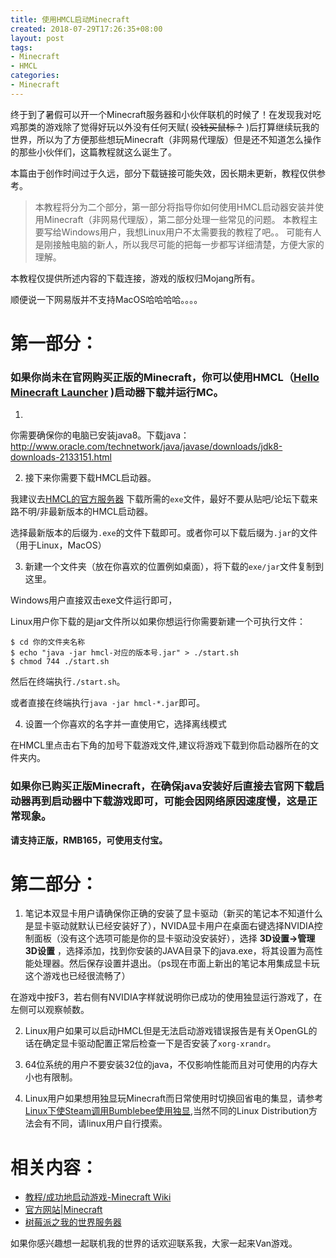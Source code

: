 ```yaml
---
title: 使用HMCL启动Minecraft
created: 2018-07-29T17:26:35+08:00
layout: post
tags:
- Minecraft
- HMCL
categories:
- Minecraft
---
```


终于到了暑假可以开一个Minecraft服务器和小伙伴联机的时候了！在发现我对吃鸡那类的游戏除了觉得好玩以外没有任何天赋( ~~没钱买鼠标？~~ )后打算继续玩我的世界，所以为了方便那些想玩Minecraft（非网易代理版）但是还不知道怎么操作的那些小伙伴们，这篇教程就这么诞生了。

<!--more-->

<div class="alert-red" >
本篇由于创作时间过于久远，部分下载链接可能失效，因长期未更新，教程仅供参考。
</div>

> 本教程将分为二个部分，第一部分将指导你如何使用HMCL启动器安装并使用Minecraft（非网易代理版），第二部分处理一些常见的问题。
> 本教程主要写给Windows用户，我想Linux用户不太需要我的教程了吧。。
> 可能有人是刚接触电脑的新人，所以我尽可能的把每一步都写详细清楚，方便大家的理解。

本教程仅提供所述内容的下载连接，游戏的版权归Mojang所有。

顺便说一下网易版并不支持MacOS哈哈哈哈。。。。

# 第一部分：
### 如果你尚未在官网购买正版的Minecraft，你可以使用HMCL（[Hello Minecraft Launcher](https://github.com/huanghongxun/HMCL) )启动器下载并运行MC。
1.
你需要确保你的电脑已安装java8。下载java：http://www.oracle.com/technetwork/java/javase/downloads/jdk8-downloads-2133151.html

2. 接下来你需要下载HMCL启动器。

我建议去[HMCL的官方服务器](https://ci.huangyuhui.net/job/HMCL/) 下载所需的`exe`文件，最好不要从贴吧/论坛下载来路不明/非最新版本的HMCL启动器。

选择最新版本的后缀为`.exe`的文件下载即可。或者你可以下载后缀为`.jar`的文件（用于Linux，MacOS）

3. 新建一个文件夹（放在你喜欢的位置例如桌面），将下载的`exe/jar`文件复制到这里。

Windows用户直接双击exe文件运行即可，

Linux用户你下载的是jar文件所以如果你想运行你需要新建一个可执行文件：

```
$ cd 你的文件夹名称
$ echo "java -jar hmcl-对应的版本号.jar" > ./start.sh
$ chmod 744 ./start.sh
```

然后在终端执行`./start.sh`。

或者直接在终端执行`java -jar hmcl-*.jar`即可。

4. 设置一个你喜欢的名字并一直使用它，选择离线模式

在HMCL里点击右下角的加号下载游戏文件,建议将游戏下载到你启动器所在的文件夹内。

### 如果你已购买正版Minecraft，在确保java安装好后直接去官网下载启动器再到启动器中下载游戏即可，可能会因网络原因速度慢，这是正常现象。

**请支持正版，RMB165，可使用支付宝。**

# 第二部分：
1. 笔记本双显卡用户请确保你正确的安装了显卡驱动（新买的笔记本不知道什么是显卡驱动就默认已经安装好了），NVIDA显卡用户在桌面右键选择NVIDIA控制面板（没有这个选项可能是你的显卡驱动没安装好），选择 **3D设置->管理3D设置** ，选择添加，找到你安装的JAVA目录下的java.exe，将其设置为高性能处理器。然后保存设置并退出。（ps现在市面上新出的笔记本用集成显卡玩这个游戏也已经很流畅了）

在游戏中按F3，若右侧有NVIDIA字样就说明你已成功的使用独显运行游戏了，在左侧可以观察帧数。

2. Linux用户如果可以启动HMCL但是无法启动游戏错误报告是有关OpenGL的话在确定显卡驱动配置正常后检查一下是否安装了`xorg-xrandr`。

3. 64位系统的用户不要安装32位的java，不仅影响性能而且对可使用的内存大小也有限制。

4. Linux用户如果想用独显玩Minecraft而日常使用时切换回省电的集显，请参考 [Linux下使Steam调用Bumblebee使用独显](https://sh.alynx.xyz/posts/2017/02/16/Steam-with-Bumblebee/),当然不同的Linux Distribution方法会有不同，请linux用户自行摸索。

# 相关内容：

* [教程/成功地启动游戏-Minecraft Wiki](https://minecraft-zh.gamepedia.com/index.php?title=%E6%95%99%E7%A8%8B/%E6%88%90%E5%8A%9F%E5%9C%B0%E5%90%AF%E5%8A%A8%E6%B8%B8%E6%88%8F&variant=zh-cn)
* [官方网站|Minecraft](https://minecraft.net/zh-hans/)
* [树莓派之我的世界服务器](https://blog.starry-s.me/posts/raspberrypi-mc-server/)

如果你感兴趣想一起联机我的世界的话欢迎联系我，大家一起来Van游戏。
